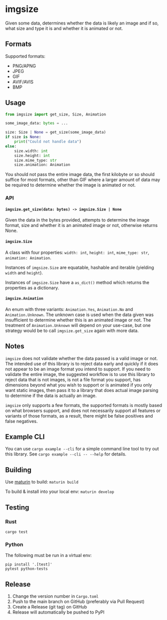 # imgsize

Given some data, determines whether the data is likely an image and if so, what size and type it is and whether it is
animated or not.

## Formats

Supported formats:

* PNG/APNG
* JPEG
* GIF
* AVIF/AVIS
* BMP

## Usage

```python
from imgsize import get_size, Size, Animation

some_image_data: bytes = ...

size: Size | None = get_size(some_image_data)
if size is None:
    print("Could not handle data")
else:
    size.width: int
    size.height: int
    size.mime_type: str
    size.animation: Animation
```

You should not pass the entire image data, the first kilobyte or so should suffice for most formats, other than GIF
where a larger amount of data may be required to determine whether the image is animated or not.

### API

#### `imgsize.get_size(data: bytes) -> imgsize.Size | None`

Given the data in the bytes provided, attempts to determine the image format, size and whether it
is an animated image or not, otherwise returns None.

#### `imgsize.Size`

A class with four properties: `width: int`, `height: int`, `mime_type: str`, `animation: Animation`.

Instances of `imgsize.Size` are equatable, hashable and iterable (yielding `width` and `height`).

Instances of `imgsize.Size` have a `as_dict()` method which returns the properties as a dictionary.

#### `imgsize.Animation`

An enum with three variants: `Animation.Yes`, `Animation.No` and `Animation.Unknown`. The unknown case
is used when the data given was insufficient to determine whether this is an animated image or not. The
treatment of `Animation.Unknown` will depend on your use-case, but one strategy would be to call
`imgsize.get_size` again with more data.

## Notes

`imgsize` does not validate whether the data passed is a valid image or not. The intended use of
this library is to reject data early and quickly if it does not appear to be an image format you
intend to support. If you need to validate the entire image, the suggested workflow is to use this
library to reject data that is not images, is not a file format you support, has dimensions beyond
what you wish to support or is animated if you only want static images, then pass it to a library
that does actual image parsing to determine if the data is actually an image.

`imgsize` only supports a few formats, the supported formats is mostly based on what browsers support,
and does not necessarily support all features or variants of those formats, as a result, there might be
false positives and false negatives.

## Example CLI

You can use `cargo example --cli` for a simple command line tool to try out this library. See
`cargo example --cli -- --help` for details.

## Building

Use [maturin](https://www.maturin.rs/) to build: `maturin build`

To build & install into your local env: `maturin develop`

## Testing

### Rust

`cargo test`

### Python

The following must be run in a virtual env:

```
pip install '.[test]'
pytest python-tests
```

## Release

1. Change the version number in `Cargo.toml`
2. Push to the main branch on GitHub (preferably via Pull Request)
3. Create a Release (git tag) on GitHub
4. Release will automatically be pushed to PyPI